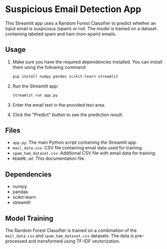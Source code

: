 # Suspicious Email Detection App

This Streamlit app uses a Random Forest Classifier to predict whether an input email is suspicious (spam) or not. The model is trained on a dataset containing labeled spam and ham (non-spam) emails.

## Usage

1. Make sure you have the required dependencies installed. You can install them using the following command:

    ```bash
    pip install numpy pandas scikit-learn streamlit
    ```

2. Run the Streamlit app:

    ```bash
    streamlit run app.py
    ```

3. Enter the email text in the provided text area.
4. Click the "Predict" button to see the prediction result.

## Files

- `app.py`: The main Python script containing the Streamlit app.
- `mail_data.csv`: CSV file containing email data used for training.
- `spam_ham_dataset.csv`: Additional CSV file with email data for training.
- `README.md`: This documentation file.

## Dependencies

- numpy
- pandas
- scikit-learn
- streamlit

## Model Training

The Random Forest Classifier is trained on a combination of the `mail_data.csv` and `spam_ham_dataset.csv` datasets. The data is pre-processed and transformed using TF-IDF vectorization.
